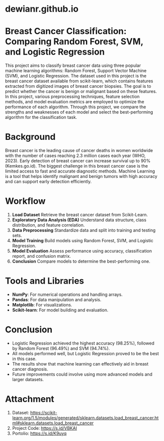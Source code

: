 # dewianr.github.io
# Breast Cancer Classification: Comparing Random Forest, SVM, and Logistic Regression 
This project aims to classify breast cancer data using three popular machine learning algorithms: Random Forest, Support Vector Machine (SVM), and Logistic Regression. The dataset used in this project is the breast cancer dataset available from scikit-learn, which contains features extracted from digitized images of breast cancer biopsies. The goal is to predict whether the cancer is benign or malignant based on these features. In this project, various preprocessing techniques, feature selection methods, and model evaluation metrics are employed to optimize the performance of each algorithm. Through this project, we compare the strengths and weaknesses of each model and select the best-performing algorithm for the classification task.
# Background
Breast cancer is the leading cause of cancer deaths in women worldwide with the number of cases reaching 2.3 million cases each year (WHO, 2023). Early detection of breast cancer can increase survival up to 90% (Kemkes.go.id). The biggest challenge in this breast cancer case is the limited access to fast and accurate diagnostic methods. Machine Learning is a tool that helps identify malignant and benign tumors with high accuracy and can support early detection efficiently.
# Workflow
1. **Load Dataset**  Retrieve the breast cancer dataset from Scikit-Learn. 
2. **Exploratory Data Analysis (EDA)**  Understand data structure, class distribution, and feature correlation.
3. **Data Preprocessing**  Standardize data and split into training and testing sets.
4. **Model Training**  Build models using Random Forest, SVM, and Logistic Regression.
5. **Model Evaluation**  Assess performance using accuracy, classification report, and confusion matrix.
6. **Conclusion**  Compare models to determine the best-performing one.
# Tools and Libraries
- **NumPy**: For numerical operations and handling arrays.
- **Pandas**: For data manipulation and analysis.
- **Matplotlib**: For visualizations.
- **Scikit-learn**: For model building and evaluation.
# Conclusion
- Logistic Regression achieved the highest accuracy (98.25%), followed by Random Forest (96.49%) and SVM (94.74%).
- All models performed well, but Logistic Regression proved to be the best in this case.
- The results show that machine learning can effectively aid in breast cancer diagnosis.
- Future improvements could involve using more advanced models and larger datasets.
# Attachment
1. Dataset: https://scikit-learn.org/1.5/modules/generated/sklearn.datasets.load_breast_cancer.html#sklearn.datasets.load_breast_cancer
2. Project Code: https://s.id/VBKAI
3. Portolio: https://s.id/K9uyq
